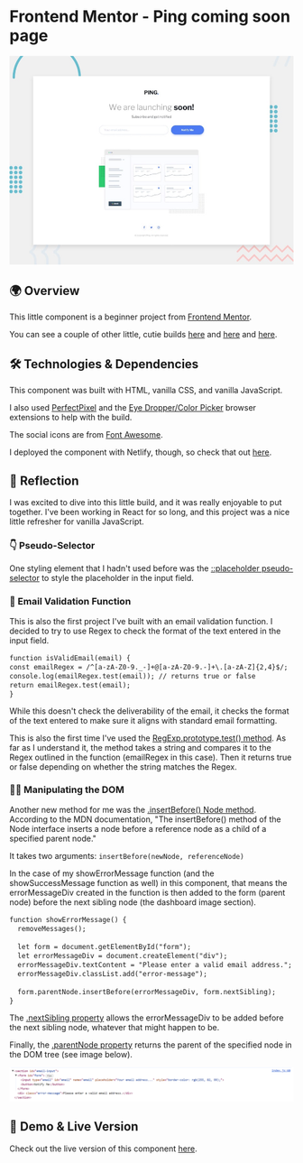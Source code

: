 # Frontend Mentor - Ping coming soon page

![Design preview for the Ping coming soon page coding challenge](./project%20requirements/design/desktop-preview.jpg)

## 🌍 Overview

This little component is a beginner project from [Frontend Mentor](https://www.frontendmentor.io/challenges/ping-single-column-coming-soon-page-5cadd051fec04111f7b848da/hub).

You can see a couple of other little, cutie builds [here](https://github.com/crwainstock/fe-mentor-social-proof) and [here](https://github.com/crwainstock/fe-mentor-product-preview) and [here](https://github.com/crwainstock/fe-mentor-testimonial-grid).

## 🛠️ Technologies & Dependencies

This component was built with HTML, vanilla CSS, and vanilla JavaScript.

I also used [PerfectPixel](https://www.welldonecode.com/perfectpixel/) and the [Eye Dropper/Color Picker](https://eyedropper.org/) browser extensions to help with the build.

The social icons are from [Font Awesome](https://fontawesome.com/icons).

I deployed the component with Netlify, though, so check that out [here](https://glowing-babka-60bb1c.netlify.app/).

## 🤔 Reflection

I was excited to dive into this little build, and it was really enjoyable to put together. I've been working in React for so long, and this project was a nice little refresher for vanilla JavaScript.

### 👇 Pseudo-Selector

One styling element that I hadn't used before was the [::placeholder pseudo-selector](https://developer.mozilla.org/en-US/docs/Web/CSS/::placeholder) to style the placeholder in the input field.

### 📨 Email Validation Function

This is also the first project I've built with an email validation function. I decided to try to use Regex to check the format of the text entered in the input field.

```
function isValidEmail(email) {
const emailRegex = /^[a-zA-Z0-9._-]+@[a-zA-Z0-9.-]+\.[a-zA-Z]{2,4}$/;
console.log(emailRegex.test(email)); // returns true or false
return emailRegex.test(email);
}
```

While this doesn't check the deliverability of the email, it checks the format of the text entered to make sure it aligns with standard email formatting.

This is also the first time I've used the [RegExp.prototype.test() method](https://developer.mozilla.org/en-US/docs/Web/JavaScript/Reference/Global_Objects/RegExp/test). As far as I understand it, the method takes a string and compares it to the Regex outlined in the function (emailRegex in this case). Then it returns true or false depending on whether the string matches the Regex.

### 👩‍🔬 Manipulating the DOM

Another new method for me was the [.insertBefore() Node method](https://developer.mozilla.org/en-US/docs/Web/API/Node/insertBefore). According to the MDN documentation, "The insertBefore() method of the Node interface inserts a node before a reference node as a child of a specified parent node."

It takes two arguments: `insertBefore(newNode, referenceNode)`

In the case of my showErrorMessage function (and the showSuccessMessage function as well) in this component, that means the errorMessageDiv created in the function is then added to the form (parent node) before the next sibling node (the dashboard image section).

```
function showErrorMessage() {
  removeMessages();

  let form = document.getElementById("form");
  let errorMessageDiv = document.createElement("div");
  errorMessageDiv.textContent = "Please enter a valid email address.";
  errorMessageDiv.classList.add("error-message");

  form.parentNode.insertBefore(errorMessageDiv, form.nextSibling);
}
```

The [.nextSibling property](https://developer.mozilla.org/en-US/docs/Web/API/Node/nextSibling) allows the errorMessageDiv to be added before the next sibling node, whatever that might happen to be.

Finally, the [.parentNode property](https://developer.mozilla.org/en-US/docs/Web/API/Node/parentNode) returns the parent of the specified node in the DOM tree (see image below).

![parent node console log](./project%20requirements/images/parentNode.png)

## 👀 Demo & Live Version

Check out the live version of this component [here](https://glowing-babka-60bb1c.netlify.app/).
